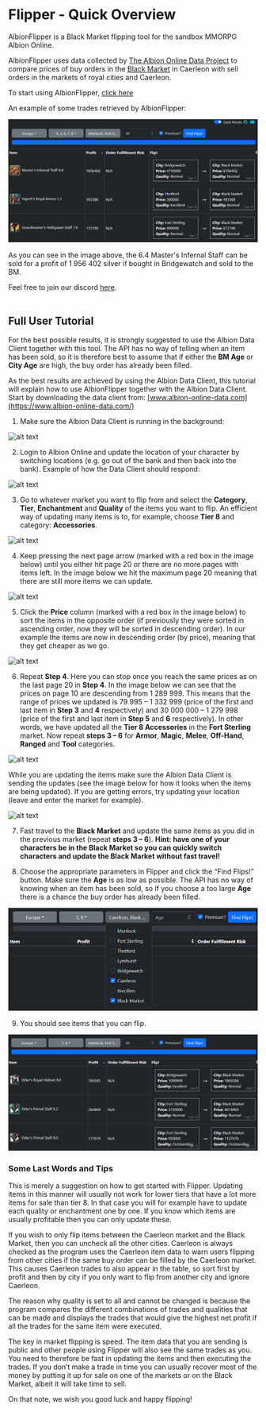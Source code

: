 # Flipper - Quick Overview
AlbionFlipper is a Black Market flipping tool for the sandbox MMORPG Albion Online.

AlbionFlipper uses data collected by [The Albion Online Data Project](https://www.albion-online-data.com/) to compare prices of buy orders in the [Black Market](https://wiki.albiononline.com/wiki/Black_Market) in Caerleon with sell orders in the markets of royal cities and Caerleon. 

To start using AlbionFlipper, [click here](https://vekeng.github.io/AlbionFlipper/)

An example of some trades retrieved by AlbionFlipper:

![alt text](img/main.png)

As you can see in the image above, the 6.4 Master's Infernal Staff can be sold for a profit of 1 956 402 silver if bought in Bridgewatch and sold to the BM.

Feel free to join our discord [here](https://discord.gg/2ySkAuX).
<br/><br/>

## Full User Tutorial
For the best possible results, it is strongly suggested to use the Albion Data Client together with this tool. The API has no way of telling when an item has been sold, so it is therefore best to assume that if either the **BM Age** or **City Age** are high, the buy order has already been filled.

As the best results are achieved by using the Albion Data Client, this tutorial will explain how to use AlbionFlipper together with the Albion Data Client. Start by downloading the data client from: [www.albion-online-data.com](https://www.albion-online-data.com/)

  1. Make sure the Albion Data Client is running in the background:
  
![alt text](https://github.com/klutten99/Flipper/blob/master/images/1.png)

  2. Login to Albion Online and update the location of your character by switching locations (e.g. go out of the bank and then back into the bank). Example of how the Data Client should respond:
  
![alt text](https://github.com/klutten99/Flipper/blob/master/images/2.png)

  3. Go to whatever market you want to flip from and select the **Category**, **Tier**, **Enchantment** and **Quality** of the items you want to flip. An efficient way of updating many items is to, for example, choose **Tier 8** and category: **Accessories**.

![alt text](https://github.com/klutten99/Flipper/blob/master/images/3.png)

  4. Keep pressing the next page arrow (marked with a red box in the image below) until you either hit page 20 or there are no more pages with items left. In the image below we hit the maximum page 20 meaning that there are still more items we can update.
  
![alt text](https://github.com/klutten99/Flipper/blob/master/images/4.png) 
 
  5. Click the **Price** column (marked with a red box in the image below) to sort the items in the opposite order (if previously they were sorted in ascending order, now they will be sorted in descending order). In our example the items are now in descending order (by price), meaning that they get cheaper as we go.
  
![alt text](https://github.com/klutten99/Flipper/blob/master/images/5.png) 
  
  6. Repeat **Step 4**. Here you can stop once you reach the same prices as on the last page 20 in **Step 4**. In the image below we can see that the prices on page 10 are descending from 1 289 999. This means that the range of prices we updated is 79 995 – 1 332 999 (price of the first and last item in **Step 3** and **4** respectively) and 30 000 000 – 1 279 998 (price of the first and last item in **Step 5** and **6** respectively). In other words, we have updated all the **Tier 8 Accessories** in the **Fort Sterling** market. Now repeat **steps 3 – 6** for **Armor**, **Magic**, **Melee**, **Off-Hand**, **Ranged** and **Tool** categories.

![alt text](https://github.com/klutten99/Flipper/blob/master/images/6.png) 
   
While you are updating the items make sure the Albion Data Client is sending the updates (see the image below for how it looks when the items are being updated). If you are getting errors, try updating your location (leave and enter the market for example).

![alt text](https://github.com/klutten99/Flipper/blob/master/images/6_2.png) 

  7. Fast travel to the **Black Market** and update the same items as you did in the previous market (repeat **steps 3 – 6**). **Hint: have one of your characters be in the Black Market so you can quickly switch characters and update the Black Market without fast travel!**

  8. Choose the appropriate parameters in Flipper and click the “Find Flips!” button. Make sure the **Age** is as low as possible. The API has no way of knowing when an item has been sold, so if you choose a too large **Age** there is a chance the buy order has already been filled. 

![alt text](img/settings.png)

  9. You should see items that you can flip. 

![alt text](img/results.png)

### Some Last Words and Tips
This is merely a suggestion on how to get started with Flipper. Updating items in this manner will usually not work for lower tiers that have a lot more items for sale than tier 8. In that case you will for example have to update each quality or enchantment one by one. If you know which items are usually profitable then you can only update these.

If you wish to only flip items between the Caerleon market and the Black Market, then you can uncheck all the other cities. Caerleon is always checked as the program uses the Caerleon item data to warn users flipping from other cities if the same buy order can be filled by the Caerleon market. This causes Caerleon trades to also appear in the table, so sort first by profit and then by city if you only want to flip from another city and ignore Caerleon.

The reason why quality is set to all and cannot be changed is because the program compares the different combinations of trades and qualities that can be made and displays the trades that would give the highest net profit if all the trades for the same item were executed.

The key in market flipping is speed. The item data that you are sending is public and other people using Flipper will also see the same trades as you. You need to therefore be fast in updating the items and then executing the trades. If you don’t make a trade in time you can usually recover most of the money by putting it up for sale on one of the markets or on the Black Market, albeit it will take time to sell.

On that note, we wish you good luck and happy flipping!








